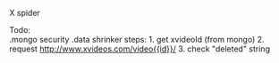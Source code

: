 X spider

Todo:    
    .mongo security
    .data shrinker
    	steps:
    	1. get xvideoId (from mongo)
    	2. request http://www.xvideos.com/video{{id}}/
    	3. check "deleted" string

